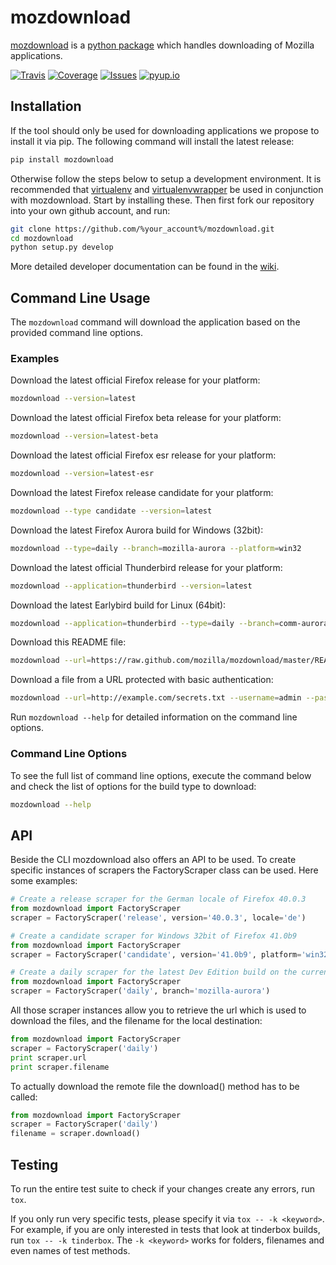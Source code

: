 # mozdownload

[mozdownload](https://github.com/mozilla/mozdownload)
is a [python package](http://pypi.python.org/pypi/mozdownload)
which handles downloading of Mozilla applications.

[![Travis](https://travis-ci.org/mozilla/mozdownload.svg?branch=master)](https://travis-ci.org/mozilla/mozdownload)
[![Coverage](https://coveralls.io/repos/github/mozilla/mozdownload/badge.svg)](https://coveralls.io/github/mozilla/mozdownload)
[![Issues](https://img.shields.io/github/issues/mozilla/mozdownload.svg)](https://github.com/mozilla/mozdownload/issues)
[![pyup.io](https://pyup.io/repos/github/mozilla/mozdownload/shield.svg)](https://pyup.io/repos/github/mozilla/mozdownload/)

## Installation

If the tool should only be used for downloading applications we propose to
install it via pip. The following command will install the latest release:
```bash
pip install mozdownload
```

Otherwise follow the steps below to setup a development environment. It is
recommended that [virtualenv](http://virtualenv.readthedocs.org/en/latest/installation.html)
and [virtualenvwrapper](http://virtualenvwrapper.readthedocs.org/en/latest/)
be used in conjunction with mozdownload. Start by installing these. Then first fork
our repository into your own github account, and run:
```bash
git clone https://github.com/%your_account%/mozdownload.git
cd mozdownload
python setup.py develop
```

More detailed developer documentation can be found in the [wiki](https://github.com/mozilla/mozdownload/wiki).

## Command Line Usage

The `mozdownload` command will download the application based on the provided
command line options.

### Examples

Download the latest official Firefox release for your platform:
```bash
mozdownload --version=latest
```

Download the latest official Firefox beta release for your platform:
```bash
mozdownload --version=latest-beta
```

Download the latest official Firefox esr release for your platform:
```bash
mozdownload --version=latest-esr
```

Download the latest Firefox release candidate for your platform:
```bash
mozdownload --type candidate --version=latest
```

Download the latest Firefox Aurora build for Windows (32bit):
```bash
mozdownload --type=daily --branch=mozilla-aurora --platform=win32
```

Download the latest official Thunderbird release for your platform:
```bash
mozdownload --application=thunderbird --version=latest
```

Download the latest Earlybird build for Linux (64bit):
```bash
mozdownload --application=thunderbird --type=daily --branch=comm-aurora --platform=linux64
```

Download this README file:
```bash
mozdownload --url=https://raw.github.com/mozilla/mozdownload/master/README.md
```

Download a file from a URL protected with basic authentication:
```bash
mozdownload --url=http://example.com/secrets.txt --username=admin --password=password
```

Run `mozdownload --help` for detailed information on the command line options.

### Command Line Options

To see the full list of command line options, execute the command below and check the list
of options for the build type to download:
```bash
mozdownload --help
```

## API

Beside the CLI mozdownload also offers an API to be used. To create specific instances of scrapers
the FactoryScraper class can be used. Here some examples:
```python
# Create a release scraper for the German locale of Firefox 40.0.3
from mozdownload import FactoryScraper
scraper = FactoryScraper('release', version='40.0.3', locale='de')

# Create a candidate scraper for Windows 32bit of Firefox 41.0b9
from mozdownload import FactoryScraper
scraper = FactoryScraper('candidate', version='41.0b9', platform='win32')

# Create a daily scraper for the latest Dev Edition build on the current platform
from mozdownload import FactoryScraper
scraper = FactoryScraper('daily', branch='mozilla-aurora')
```

All those scraper instances allow you to retrieve the url which is used to download the files, and the filename for the local destination:
```python
from mozdownload import FactoryScraper
scraper = FactoryScraper('daily')
print scraper.url
print scraper.filename
```

To actually download the remote file the download() method has to be called:
```python
from mozdownload import FactoryScraper
scraper = FactoryScraper('daily')
filename = scraper.download()
```

## Testing

To run the entire test suite to check if your changes create any errors, run `tox`.

If you only run very specific tests, please specify it via `tox -- -k <keyword>`.
For example, if you are only interested in tests that look at tinderbox builds, run `tox -- -k tinderbox`.
The `-k <keyword>` works for folders, filenames and even names of test methods.
